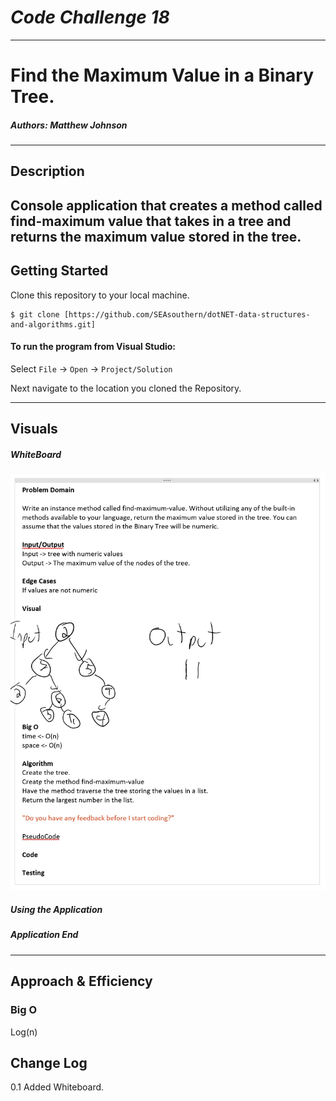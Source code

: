 # ***Code Challenge 18***
------------------------------

# Find the Maximum Value in a Binary Tree.
##### *Authors: Matthew Johnson*

------------------------------

## Description
Console application that creates a method called find-maximum value that takes in a tree and returns the maximum value stored in the tree.
------------------------------

## Getting Started
Clone this repository to your local machine.
```
$ git clone [https://github.com/SEAsouthern/dotNET-data-structures-and-algorithms.git]
```
#### To run the program from Visual Studio:
Select ```File``` -> ```Open``` -> ```Project/Solution```

Next navigate to the location you cloned the Repository.

------------------------------

## Visuals



##### WhiteBoard

![CodeChallenge18Whiteboard](CC18WB.jpg)


##### Using the Application

##### Application End


------------------------------
## Approach & Efficiency


### Big O
Log(n)

## Change Log
0.1 Added Whiteboard. 
